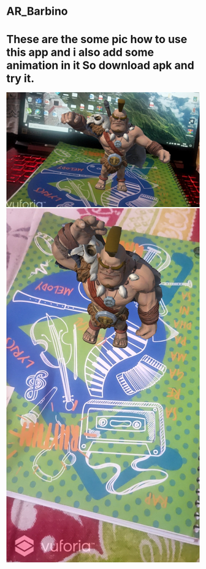 # AR_Barbino
# These are the some pic how to use this app and i also add some animation in it So download apk and try it. 
![](https://github.com/utsavgupta460/AR_Barbino/blob/master/Barbarian%20app%20screenshots/Screenshot1.jpg)
![](https://github.com/utsavgupta460/AR_Barbino/blob/master/Barbarian%20app%20screenshots/Screenshot_.jpg)
